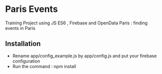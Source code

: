 # Paris Events
Training Project using JS ES6 , Firebase and OpenData Paris : finding events in Paris

## Installation
- Rename app/config_example.js by app/config.js and put your firebase configuration
- Run the command : npm install